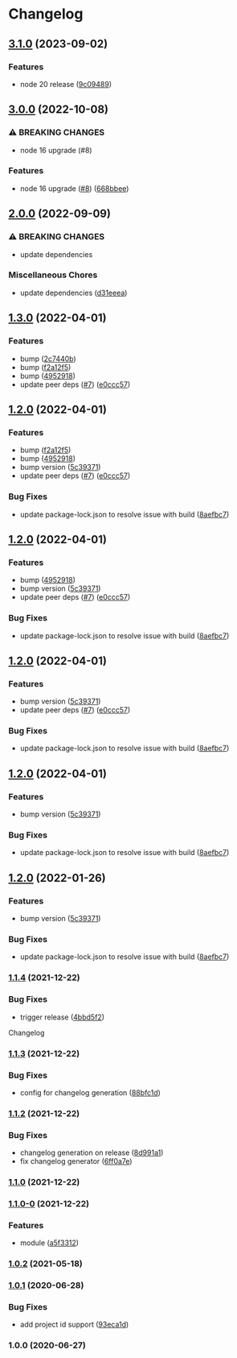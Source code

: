 # Changelog

## [3.1.0](https://github.com/speakbox/nestjs-firebase-admin/compare/v3.0.0...v3.1.0) (2023-09-02)


### Features

* node 20 release ([9c09489](https://github.com/speakbox/nestjs-firebase-admin/commit/9c094896ef95865b3f043c864d72d26d3b1390c5))

## [3.0.0](https://github.com/speakbox/nestjs-firebase-admin/compare/v2.0.0...v3.0.0) (2022-10-08)


### ⚠ BREAKING CHANGES

* node 16 upgrade (#8)

### Features

* node 16 upgrade ([#8](https://github.com/speakbox/nestjs-firebase-admin/issues/8)) ([668bbee](https://github.com/speakbox/nestjs-firebase-admin/commit/668bbee5169b7b17220e653411fb07406c626875))

## [2.0.0](https://github.com/speakbox/nestjs-firebase-admin/compare/v1.3.0...v2.0.0) (2022-09-09)


### ⚠ BREAKING CHANGES

* update dependencies

### Miscellaneous Chores

* update dependencies ([d31eeea](https://github.com/speakbox/nestjs-firebase-admin/commit/d31eeeafb331fbac5c2eeb2c3e461f542d030aea))

## [1.3.0](https://github.com/speakbox/nestjs-firebase-admin/compare/v1.2.0...v1.3.0) (2022-04-01)


### Features

* bump ([2c7440b](https://github.com/speakbox/nestjs-firebase-admin/commit/2c7440bdbbd87004f5e6f70fde6e57c34d5e4849))
* bump ([f2a12f5](https://github.com/speakbox/nestjs-firebase-admin/commit/f2a12f581f3d5aec038bfe6ffbc518ef64af94d6))
* bump ([4952918](https://github.com/speakbox/nestjs-firebase-admin/commit/4952918a0d89dfe98cb340be3bd02ff3cacb2e83))
* update peer deps ([#7](https://github.com/speakbox/nestjs-firebase-admin/issues/7)) ([e0ccc57](https://github.com/speakbox/nestjs-firebase-admin/commit/e0ccc57884a0da4cd944f8ea2d73e98598c3e423))

## [1.2.0](https://github.com/speakbox/nestjs-firebase-admin/compare/v1.1.4...v1.2.0) (2022-04-01)


### Features

* bump ([f2a12f5](https://github.com/speakbox/nestjs-firebase-admin/commit/f2a12f581f3d5aec038bfe6ffbc518ef64af94d6))
* bump ([4952918](https://github.com/speakbox/nestjs-firebase-admin/commit/4952918a0d89dfe98cb340be3bd02ff3cacb2e83))
* bump version ([5c39371](https://github.com/speakbox/nestjs-firebase-admin/commit/5c393717392e08ff748ca603434af25bf0813d04))
* update peer deps ([#7](https://github.com/speakbox/nestjs-firebase-admin/issues/7)) ([e0ccc57](https://github.com/speakbox/nestjs-firebase-admin/commit/e0ccc57884a0da4cd944f8ea2d73e98598c3e423))


### Bug Fixes

* update package-lock.json to resolve issue with build ([8aefbc7](https://github.com/speakbox/nestjs-firebase-admin/commit/8aefbc7e770ce397161e04af9b3579f471b01daf))

## [1.2.0](https://github.com/speakbox/nestjs-firebase-admin/compare/v1.1.4...v1.2.0) (2022-04-01)


### Features

* bump ([4952918](https://github.com/speakbox/nestjs-firebase-admin/commit/4952918a0d89dfe98cb340be3bd02ff3cacb2e83))
* bump version ([5c39371](https://github.com/speakbox/nestjs-firebase-admin/commit/5c393717392e08ff748ca603434af25bf0813d04))
* update peer deps ([#7](https://github.com/speakbox/nestjs-firebase-admin/issues/7)) ([e0ccc57](https://github.com/speakbox/nestjs-firebase-admin/commit/e0ccc57884a0da4cd944f8ea2d73e98598c3e423))


### Bug Fixes

* update package-lock.json to resolve issue with build ([8aefbc7](https://github.com/speakbox/nestjs-firebase-admin/commit/8aefbc7e770ce397161e04af9b3579f471b01daf))

## [1.2.0](https://github.com/speakbox/nestjs-firebase-admin/compare/v1.1.4...v1.2.0) (2022-04-01)


### Features

* bump version ([5c39371](https://github.com/speakbox/nestjs-firebase-admin/commit/5c393717392e08ff748ca603434af25bf0813d04))
* update peer deps ([#7](https://github.com/speakbox/nestjs-firebase-admin/issues/7)) ([e0ccc57](https://github.com/speakbox/nestjs-firebase-admin/commit/e0ccc57884a0da4cd944f8ea2d73e98598c3e423))


### Bug Fixes

* update package-lock.json to resolve issue with build ([8aefbc7](https://github.com/speakbox/nestjs-firebase-admin/commit/8aefbc7e770ce397161e04af9b3579f471b01daf))

## [1.2.0](https://github.com/speakbox/nestjs-firebase-admin/compare/v1.1.4...v1.2.0) (2022-04-01)


### Features

* bump version ([5c39371](https://github.com/speakbox/nestjs-firebase-admin/commit/5c393717392e08ff748ca603434af25bf0813d04))


### Bug Fixes

* update package-lock.json to resolve issue with build ([8aefbc7](https://github.com/speakbox/nestjs-firebase-admin/commit/8aefbc7e770ce397161e04af9b3579f471b01daf))

## [1.2.0](https://github.com/speakbox/nestjs-firebase-admin/compare/v1.1.4...v1.2.0) (2022-01-26)


### Features

* bump version ([5c39371](https://github.com/speakbox/nestjs-firebase-admin/commit/5c393717392e08ff748ca603434af25bf0813d04))


### Bug Fixes

* update package-lock.json to resolve issue with build ([8aefbc7](https://github.com/speakbox/nestjs-firebase-admin/commit/8aefbc7e770ce397161e04af9b3579f471b01daf))

### [1.1.4](https://github.com/speakbox/nestjs-firebase-admin/compare/v1.1.3...v1.1.4) (2021-12-22)


### Bug Fixes

* trigger release ([4bbd5f2](https://github.com/speakbox/nestjs-firebase-admin/commit/4bbd5f2135429dbb5c1eafe90a8ed5cef2f2bf50))

Changelog

### [1.1.3](https://github.com/speakbox/nestjs-firebase-admin/compare/v1.1.2...v1.1.3) (2021-12-22)


### Bug Fixes

* config for changelog generation ([88bfc1d](https://github.com/speakbox/nestjs-firebase-admin/commit/88bfc1de841ba8ce45c31c8f8ca088920fa716c2))

### [1.1.2](https://github.com/speakbox/nestjs-firebase-admin/compare/v1.1.1...v1.1.2) (2021-12-22)


### Bug Fixes

* changelog generation on release ([8d991a1](https://github.com/speakbox/nestjs-firebase-admin/commit/8d991a17660a5d787b2a78a9d7f25ac7b5d36424))
* fix changelog generator ([6ff0a7e](https://github.com/speakbox/nestjs-firebase-admin/commit/6ff0a7e1c591ba6cf54c733c8be4fb190035d6c2))

### [1.1.0](https://github.com/speakbox/nestjs-firebase-admin/compare/v1.1.0-0...v1.1.0) (2021-12-22)

### [1.1.0-0](https://github.com/speakbox/nestjs-firebase-admin/compare/v1.0.2...v1.1.0-0) (2021-12-22)


### Features

* module ([a5f3312](https://github.com/speakbox/nestjs-firebase-admin/commit/a5f331211435b3d83ceb9d7e8c1713c7b5270e97))

### [1.0.2](https://github.com/speakbox/nestjs-firebase-admin/compare/v1.0.1...v1.0.2) (2021-05-18)

### [1.0.1](https://github.com/speakbox/nestjs-firebase-admin/compare/v1.0.0...v1.0.1) (2020-06-28)


### Bug Fixes

* add project id support ([93eca1d](https://github.com/speakbox/nestjs-firebase-admin/commit/93eca1d48d01b72ee8fd075d50a2d05d61b967a0))

### 1.0.0 (2020-06-27)
